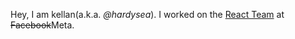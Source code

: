 Hey, I am kellan(a.k.a. _@hardysea_). I worked on the [React Team](web) at <del>Facebook</del>Meta.

